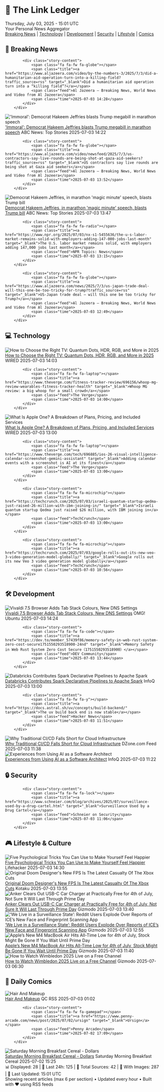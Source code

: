 <!-- Processing 54 RSS feeds at 2025-07-03 15:01:44 UTC -->
<!-- Processing: Saturday Morning Breakfast Cereal -->
<!-- Processing: Penny Arcade -->
<!-- Processing: Dilbert -->
<!-- Processing: Questionable Content -->
<!-- Processing: Girl Genius -->
<!-- Processing: Dinosaur Comics -->
<!-- Processing: CNN Top Stories -->
<!-- Processing: Al Jazeera Breaking News -->
<!-- Processing: NPR News -->
<!-- Processing: CBC News -->
<!-- Error processing https://rss.cbc.ca/lineup/topstories.xml: The read operation timed out -->
<!-- Processing: ABC News Breaking -->
<!-- Processing: NBC News Breaking -->
<!-- Processing: Guardian World News -->
<!-- Processing: Sky News World -->
<!-- Processing: WIRED -->
<!-- Processing: StackOverflow Blog -->
<!-- Processing: OMG! Ubuntu -->
<!-- Processing: Linux.com -->
<!-- Processing: Red Hat Blog -->
<!-- Processing: Ubuntu Blog -->
<!-- Processing: InfoQ -->
<!-- Processing: Martin Fowler -->
<!-- Processing: Coding Horror -->
<!-- Processing: Lifehacker -->
<!-- Processing: Krebs on Security -->
<!-- Processing: Schneier on Security -->
<!-- Generated 7 new posts out of 26 feeds processed -->
<div class="newspaper-header">
    <h1 class="newspaper-title">📰 The Link Ledger</h1>
    <div class="newspaper-date">Thursday, July 03, 2025 - 15:01 UTC</div>
    <div class="newspaper-subtitle">Your Personal News Aggregator</div>
</div>

<div class="newspaper-nav">
    <a href="#breaking">Breaking News</a> |
    <a href="#tech">Technology</a> |
    <a href="#dev">Development</a> |
    <a href="#security">Security</a> |
    <a href="#lifestyle">Lifestyle</a> |
    <a href="#webcomics">Comics</a>
</div>

<div class="news-section breaking-news" id="breaking">
<h2 class="section-header">🚨 Breaking News</h2>
<div class="stories-container">
<div class="story">
            
            <div class="story-content">
                <span class="fa fa-fw fa-globe"></span>
                <span class="title"><a href="https://www.aljazeera.com/video/by-the-numbers-3/2025/7/3/did-a-humanitarian-aid-operation-turn-into-a-killing-field?traffic_source=rss" target="_blank">Did a humanitarian aid operation turn into a “killing field”?</a></span>
                <span class="feed">Al Jazeera – Breaking News, World News and Video from Al Jazeera</span>
                <span class="time">2025-07-03 14:28</span>
            </div>
        </div>
<div class="story">
            <img src="https://s.abcnews.com/images/US/hakeem-jeffries-4-ht-gmh-250703_1751550002707_hpMain_4x3t_384.jpg" alt="&#x27;Immoral&#x27;: Democrat Hakeem Jeffries blasts Trump megabill in marathon speech" class="story-image" loading="lazy" onerror="this.style.display='none'">
            <div class="story-content">
                <span class="fa fa-fw fa-tv"></span>
                <span class="title"><a href="https://abcnews.go.com/Politics/democrat-hakeem-jeffries-marathon-magic-minute-speech-blasts/story?id=123444742" target="_blank">&#x27;Immoral&#x27;: Democrat Hakeem Jeffries blasts Trump megabill in marathon speech</a></span>
                <span class="feed">ABC News: Top Stories</span>
                <span class="time">2025-07-03 14:22</span>
            </div>
        </div>
<div class="story">
            
            <div class="story-content">
                <span class="fa fa-fw fa-globe"></span>
                <span class="title"><a href="https://www.aljazeera.com/video/newsfeed/2025/7/3/us-contractors-say-live-rounds-are-being-shot-at-gaza-aid-seekers?traffic_source=rss" target="_blank">US contractors say live rounds are being shot at Gaza aid seekers</a></span>
                <span class="feed">Al Jazeera – Breaking News, World News and Video from Al Jazeera</span>
                <span class="time">2025-07-03 13:52</span>
            </div>
        </div>
<div class="story">
            <img src="https://s.abcnews.com/images/US/hakeem-jeffries-4-ht-gmh-250703_1751550002707_hpMain_4x3t_384.jpg" alt="Democrat Hakeem Jeffries, in marathon &#x27;magic minute&#x27; speech, blasts Trump bill" class="story-image" loading="lazy" onerror="this.style.display='none'">
            <div class="story-content">
                <span class="fa fa-fw fa-tv"></span>
                <span class="title"><a href="https://abcnews.go.com/Politics/democrat-hakeem-jeffries-marathon-magic-minute-speech-blasts/story?id=123444742" target="_blank">Democrat Hakeem Jeffries, in marathon &#x27;magic minute&#x27; speech, blasts Trump bill</a></span>
                <span class="feed">ABC News: Top Stories</span>
                <span class="time">2025-07-03 13:47</span>
            </div>
        </div>
<div class="story">
            
            <div class="story-content">
                <span class="fa fa-fw fa-radio"></span>
                <span class="title"><a href="https://www.npr.org/2025/07/03/nx-s1-5455636/the-u-s-labor-market-remains-solid-with-employers-adding-147-000-jobs-last-month" target="_blank">The U.S. labor market remains solid, with employers adding 147,000 jobs last month</a></span>
                <span class="feed">NPR Topics: News</span>
                <span class="time">2025-07-03 13:15</span>
            </div>
        </div>
<div class="story">
            
            <div class="story-content">
                <span class="fa fa-fw fa-globe"></span>
                <span class="title"><a href="https://www.aljazeera.com/news/2025/7/3/us-japan-trade-deal-will-this-one-be-too-tricky-for-trump?traffic_source=rss" target="_blank">US-Japan trade deal – will this one be too tricky for Trump?</a></span>
                <span class="feed">Al Jazeera – Breaking News, World News and Video from Al Jazeera</span>
                <span class="time">2025-07-03 12:49</span>
            </div>
        </div>
</div>
</div>
<div class="news-section tech-news" id="tech">
<h2 class="section-header">💻 Technology</h2>
<div class="stories-container">
<div class="story">
            <img src="https://media.wired.com/photos/6849a33ef3e19a5bab3da558/master/pass/Sony%20Bravia%208%20II%20OLED%20TV%20Review_.png" alt="How to Choose the Right TV: Quantum Dots, HDR, RGB, and More in 2025" class="story-image" loading="lazy" onerror="this.style.display='none'">
            <div class="story-content">
                <span class="fa fa-fw fa-bolt"></span>
                <span class="title"><a href="https://www.wired.com/story/how-to-buy-the-right-tv/" target="_blank">How to Choose the Right TV: Quantum Dots, HDR, RGB, and More in 2025</a></span>
                <span class="feed">WIRED</span>
                <span class="time">2025-07-03 14:03</span>
            </div>
        </div>
<div class="story">
            
            <div class="story-content">
                <span class="fa fa-fw fa-laptop"></span>
                <span class="title"><a href="https://www.theverge.com/fitness-tracker-review/696156/whoop-mg-review-wearables-fitness-tracker-health" target="_blank">Whoop MG review: a big whoop for a small crowd</a></span>
                <span class="feed">The Verge</span>
                <span class="time">2025-07-03 14:00</span>
            </div>
        </div>
<div class="story">
            <img src="https://media.wired.com/photos/68499ed317bbaf7c007e2dfa/master/pass/Apple%20One.png" alt="What Is Apple One? A Breakdown of Plans, Pricing, and Included Services" class="story-image" loading="lazy" onerror="this.style.display='none'">
            <div class="story-content">
                <span class="fa fa-fw fa-bolt"></span>
                <span class="title"><a href="https://www.wired.com/story/what-is-apple-one/" target="_blank">What Is Apple One? A Breakdown of Plans, Pricing, and Included Services</a></span>
                <span class="feed">WIRED</span>
                <span class="time">2025-07-03 13:00</span>
            </div>
        </div>
<div class="story">
            
            <div class="story-content">
                <span class="fa fa-fw fa-laptop"></span>
                <span class="title"><a href="https://www.theverge.com/tech/696885/ios-26-visual-intelligence-calendar-screenshot-gemini-assistant" target="_blank">Adding calendar events with a screenshot is AI at its finest</a></span>
                <span class="feed">The Verge</span>
                <span class="time">2025-07-03 13:00</span>
            </div>
        </div>
<div class="story">
            
            <div class="story-content">
                <span class="fa fa-fw fa-microchip"></span>
                <span class="title"><a href="https://techcrunch.com/2025/07/03/israeli-quantum-startup-qedma-just-raised-26-million-with-ibm-joining-in/" target="_blank">Israeli quantum startup Qedma just raised $26 million, with IBM joining in</a></span>
                <span class="feed">TechCrunch</span>
                <span class="time">2025-07-03 13:00</span>
            </div>
        </div>
<div class="story">
            
            <div class="story-content">
                <span class="fa fa-fw fa-microchip"></span>
                <span class="title"><a href="https://techcrunch.com/2025/07/03/google-rolls-out-its-new-veo-3-video-generation-model-globally/" target="_blank">Google rolls out its new Veo 3 video generation model globally</a></span>
                <span class="feed">TechCrunch</span>
                <span class="time">2025-07-03 10:56</span>
            </div>
        </div>
</div>
</div>
<div class="news-section dev-news" id="dev">
<h2 class="section-header">🛠️ Development</h2>
<div class="stories-container">
<div class="story">
            <img src="https://i0.wp.com/www.omgubuntu.co.uk/wp-content/uploads/2025/05/vivaldi-logo.jpg?resize=406%2C232&amp;ssl=1" alt="Vivaldi 7.5 Browser Adds Tab Stack Colours, New DNS Settings" class="story-image" loading="lazy" onerror="this.style.display='none'">
            <div class="story-content">
                <span class="fa fa-fw fa-ubuntu"></span>
                <span class="title"><a href="https://www.omgubuntu.co.uk/2025/07/vivaldi-7-5-browser-update-changes" target="_blank">Vivaldi 7.5 Browser Adds Tab Stack Colours, New DNS Settings</a></span>
                <span class="feed">OMG! Ubuntu</span>
                <span class="time">2025-07-03 14:24</span>
            </div>
        </div>
<div class="story">
            
            <div class="story-content">
                <span class="fa fa-fw fa-code"></span>
                <span class="title"><a href="https://dev.to/member_57439f86/memory-safety-in-web-rust-system-zero-cost-secure1751550293518900-24nd" target="_blank">Memory Safety in Web Rust System Zero Cost Secure（1751550293518900）</a></span>
                <span class="feed">DEV Community</span>
                <span class="time">2025-07-03 13:44</span>
            </div>
        </div>
<div class="story">
            <img src="https://res.infoq.com/news/2025/07/databricks-declarative-pipelines/en/headerimage/databricks-declarative-pipelines-1751267295205.jpeg" alt="Databricks Contributes Spark Declarative Pipelines to Apache Spark" class="story-image" loading="lazy" onerror="this.style.display='none'">
            <div class="story-content">
                <span class="fa fa-fw fa-info-circle"></span>
                <span class="title"><a href="https://www.infoq.com/news/2025/07/databricks-declarative-pipelines/?utm_campaign=infoq_content&utm_source=infoq&utm_medium=feed&utm_term=global" target="_blank">Databricks Contributes Spark Declarative Pipelines to Apache Spark</a></span>
                <span class="feed">InfoQ</span>
                <span class="time">2025-07-03 13:00</span>
            </div>
        </div>
<div class="story">
            
            <div class="story-content">
                <span class="fa fa-fw fa-y"></span>
                <span class="title"><a href="https://docs.astral.sh/uv/concepts/build-backend/" target="_blank">The uv build back end is now stable</a></span>
                <span class="feed">Hacker News</span>
                <span class="time">2025-07-03 11:51</span>
            </div>
        </div>
<div class="story">
            <img src="https://dz2cdn1.dzone.com/thumbnail?fid=18501933&w=600" alt="Why Traditional CI/CD Falls Short for Cloud Infrastructure" class="story-image" loading="lazy" onerror="this.style.display='none'">
            <div class="story-content">
                <span class="fa fa-fw fa-newspaper"></span>
                <span class="title"><a href="https://dzone.com/articles/cicd-falls-short-cloud-infrastructure" target="_blank">Why Traditional CI/CD Falls Short for Cloud Infrastructure</a></span>
                <span class="feed">DZone.com Feed</span>
                <span class="time">2025-07-03 11:38</span>
            </div>
        </div>
<div class="story">
            <img src="https://res.infoq.com/news/2025/07/using-AI-software-architect/en/headerimage/generatedHeaderImage-1750661520409.jpg" alt="Experiences from Using AI as a Software Architect" class="story-image" loading="lazy" onerror="this.style.display='none'">
            <div class="story-content">
                <span class="fa fa-fw fa-info-circle"></span>
                <span class="title"><a href="https://www.infoq.com/news/2025/07/using-AI-software-architect/?utm_campaign=infoq_content&utm_source=infoq&utm_medium=feed&utm_term=global" target="_blank">Experiences from Using AI as a Software Architect</a></span>
                <span class="feed">InfoQ</span>
                <span class="time">2025-07-03 11:22</span>
            </div>
        </div>
</div>
</div>
<div class="news-section security-news" id="security">
<h2 class="section-header">🔒 Security</h2>
<div class="stories-container">
<div class="story">
            
            <div class="story-content">
                <span class="fa fa-fw fa-lock"></span>
                <span class="title"><a href="https://www.schneier.com/blog/archives/2025/07/surveillance-used-by-a-drug-cartel.html" target="_blank">Surveillance Used by a Drug Cartel</a></span>
                <span class="feed">Schneier on Security</span>
                <span class="time">2025-07-03 11:06</span>
            </div>
        </div>
</div>
</div>
<div class="news-section lifestyle-news" id="lifestyle">
<h2 class="section-header">🎮 Lifestyle & Culture</h2>
<div class="stories-container">
<div class="story">
            <img src="https://lifehacker.com/imagery/articles/01JYPGYAHZB5YPJCCGYVEXMZQH/hero-image.jpg" alt="Five Psychological Tricks You Can Use to Make Yourself Feel Happier" class="story-image" loading="lazy" onerror="this.style.display='none'">
            <div class="story-content">
                <span class="fa fa-fw fa-life-ring"></span>
                <span class="title"><a href="https://lifehacker.com/health/five-psychological-tricks-happier?utm_medium=RSS" target="_blank">Five Psychological Tricks You Can Use to Make Yourself Feel Happier</a></span>
                <span class="feed">Lifehacker</span>
                <span class="time">2025-07-03 14:30</span>
            </div>
        </div>
<div class="story">
            <img src="https://i.kinja-img.com/image/upload/c_fit,q_80,w_636/3a57f23230a38c05ec251bb6d4e9d46c.jpg" alt="Original Doom Designer&#x27;s New FPS Is The Latest Casualty Of The Xbox Cuts" class="story-image" loading="lazy" onerror="this.style.display='none'">
            <div class="story-content">
                <span class="fa fa-fw fa-gamepad"></span>
                <span class="title"><a href="https://kotaku.com/john-brenda-romero-games-fps-doom-xbox-bethesda-1851785577" target="_blank">Original Doom Designer&#x27;s New FPS Is The Latest Casualty Of The Xbox Cuts</a></span>
                <span class="feed">Kotaku</span>
                <span class="time">2025-07-03 13:55</span>
            </div>
        </div>
<div class="story">
            <img src="https://gizmodo.com/app/uploads/2025/07/ankerusbccar.jpg" alt="Anker Clears Out USB-C Car Charger at Practically Free for 4th of July, Not Sure It Will Last Through Prime Day" class="story-image" loading="lazy" onerror="this.style.display='none'">
            <div class="story-content">
                <span class="fa fa-fw fa-computer"></span>
                <span class="title"><a href="https://gizmodo.com/anker-clears-out-usb-c-car-charger-at-practically-free-for-4th-of-july-not-sure-it-will-last-through-prime-day-2000623488" target="_blank">Anker Clears Out USB-C Car Charger at Practically Free for 4th of July, Not Sure It Will Last Through Prime Day</a></span>
                <span class="feed">Gizmodo</span>
                <span class="time">2025-07-03 13:40</span>
            </div>
        </div>
<div class="story">
            <img src="https://gizmodo.com/app/uploads/2022/07/14087fd37f815e2dbf35a5b25e32a81a.jpg" alt="‘We Live in a Surveillance State’: Reddit Users Explode Over Reports of ICE’s New Face and Fingerprint Scanning App" class="story-image" loading="lazy" onerror="this.style.display='none'">
            <div class="story-content">
                <span class="fa fa-fw fa-computer"></span>
                <span class="title"><a href="https://gizmodo.com/we-live-in-a-surveillance-state-reddit-users-explode-over-reports-of-ices-new-face-and-fingerprint-scanning-app-2000623746" target="_blank">‘We Live in a Surveillance State’: Reddit Users Explode Over Reports of ICE’s New Face and Fingerprint Scanning App</a></span>
                <span class="feed">Gizmodo</span>
                <span class="time">2025-07-03 12:55</span>
            </div>
        </div>
<div class="story">
            <img src="https://gizmodo.com/app/uploads/2025/06/macbook-deal.jpg" alt="Apple’s New M4 MacBook Air Hits All-Time Low for 4th of July, Stock Might Be Gone If You Wait Until Prime Day" class="story-image" loading="lazy" onerror="this.style.display='none'">
            <div class="story-content">
                <span class="fa fa-fw fa-computer"></span>
                <span class="title"><a href="https://gizmodo.com/apples-new-m4-macbook-air-hits-all-time-low-for-4th-of-july-stock-might-be-gone-if-you-wait-until-prime-day-2000623675" target="_blank">Apple’s New M4 MacBook Air Hits All-Time Low for 4th of July, Stock Might Be Gone If You Wait Until Prime Day</a></span>
                <span class="feed">Gizmodo</span>
                <span class="time">2025-07-03 11:40</span>
            </div>
        </div>
<div class="story">
            <img src="https://gizmodo.com/app/uploads/2025/06/Watch-Wimbledon-on-a-Free-Channel.jpg" alt="How to Watch Wimbledon 2025 Live on a Free Channel" class="story-image" loading="lazy" onerror="this.style.display='none'">
            <div class="story-content">
                <span class="fa fa-fw fa-computer"></span>
                <span class="title"><a href="https://gizmodo.com/how-to-watch-wimbledon-2025-live-online-for-free-2000619381" target="_blank">How to Watch Wimbledon 2025 Live on a Free Channel</a></span>
                <span class="feed">Gizmodo</span>
                <span class="time">2025-07-03 06:30</span>
            </div>
        </div>
</div>
</div>
<div class="news-section webcomics-section" id="webcomics">
<h2 class="section-header">🎨 Daily Comics</h2>
<div class="stories-container">
<div class="story">
            <img src="http://www.questionablecontent.net/comics/5605.png" alt="Hair And Makeup" class="story-image" loading="lazy" onerror="this.style.display='none'">
            <div class="story-content">
                <span class="fa fa-fw fa-music"></span>
                <span class="title"><a href="http://questionablecontent.net/view.php?comic=5605" target="_blank">Hair And Makeup</a></span>
                <span class="feed">QC RSS</span>
                <span class="time">2025-07-03 01:02</span>
            </div>
        </div>
<div class="story">
            
            <div class="story-content">
                <span class="fa fa-fw fa-gamepad"></span>
                <span class="title"><a href="https://www.penny-arcade.com/news/post/2025/07/02/ursign" target="_blank">Ursign</a></span>
                <span class="feed">Penny Arcade</span>
                <span class="time">2025-07-02 17:09</span>
            </div>
        </div>
<div class="story">
            <img src="https://www.smbc-comics.com/comics/1750828176-20250702.png" alt="Saturday Morning Breakfast Cereal - Dollars" class="story-image" loading="lazy" onerror="this.style.display='none'">
            <div class="story-content">
                <span class="fa fa-fw fa-smile"></span>
                <span class="title"><a href="https://www.smbc-comics.com/comic/dollars" target="_blank">Saturday Morning Breakfast Cereal - Dollars</a></span>
                <span class="feed">Saturday Morning Breakfast Cereal</span>
                <span class="time">2025-07-02 15:25</span>
            </div>
        </div>
</div>
</div>

<div class="newspaper-footer">
    <div class="stats">
        📊 Displayed: 28 | 📅 Last 24h: 125 | 📡 Total Sources: 42 | 📸 With Images: 287 |
        🔄 Last Updated: 15:01 UTC
    </div>
    <div class="footer-note">
        Showing recent articles (max 6 per section) • Updated every hour • Built with ❤️ using RSS feeds
    </div>
</div>
